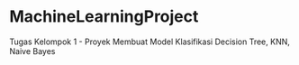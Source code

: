 # MachineLearningProject
Tugas Kelompok 1 - Proyek Membuat Model Klasifikasi Decision Tree, KNN, Naive Bayes

